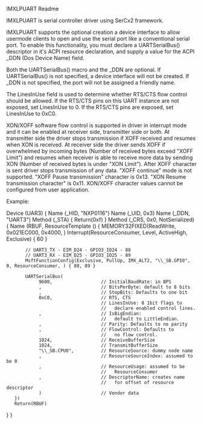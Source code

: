 IMXLPUART Readme

IMXLPUART is serial controller driver using SerCx2 framework.

IMXLPUART supports the optional creation a device interface to allow usermode clients to
open and use the serial port like a conventional serial port. To enable this functionality,
you must declare a UARTSerialBus() descriptor in it's ACPI resource declaration,
and supply a value for the ACPI _DDN (Dos Device Name) field.

Both the UARTSerialBus() macro and the _DDN are optional. If UARTSerialBus() is not specified,
a device interface will not be created. If _DDN is not specified, the port will not be
assigned a friendly name.

The LinesInUse field is used to determine whether RTS/CTS flow control should
be allowed. If the RTS/CTS pins on this UART instance are not exposed,
set LinesInUse to 0. If the RTS/CTS pins are exposed, set LinesInUse to 0xC0.

XON/XOFF software flow control is supported in driver in interrupt mode
and it can be enabled at receiver side, transmitter side or both. At transmitter side
the driver stops transmission if XOFF received and resumes when XON is received.
At receiver side the driver sends XOFF if overwhelmed by incoming bytes
(Number of received bytes exceed "XOFF Limit") and resumes when receiver is able to receive
more data by sending XON (Number of received bytes is under "XON Limit"). After XOFF character
is sent driver stops transmission of any data. "XOFF continue" mode is not supported.
"XOFF Pause transmission" character is 0x13. "XON Resume transmission character" is 0x11.
XON/XOFF character values cannot be configured from user application.


Example:

Device (UAR3)
{
   Name (_HID, "NXP0116")
   Name (_UID, 0x3)
   Name (_DDN, "UART3")
   Method (_STA)
   {
       Return(0xf)
   }
   Method (_CRS, 0x0, NotSerialized) {
       Name (RBUF, ResourceTemplate () {
           MEMORY32FIXED(ReadWrite, 0x021EC000, 0x4000, )
           Interrupt(ResourceConsumer, Level, ActiveHigh, Exclusive) { 60 }

           // UART3_TX - EIM_D24 - GPIO3_IO24 - 88
           // UART3_RX - EIM_D25 - GPIO3_IO25 - 89
           MsftFunctionConfig(Exclusive, PullUp, IMX_ALT2, "\\_SB.GPIO", 0, ResourceConsumer, ) { 88, 89 }

           UARTSerialBus(
                9600,                  // InitialBaudRate: in BPS
                ,                      // BitsPerByte: default to 8 bits
                ,                      // StopBits: Defaults to one bit
                0xC0,                  // RTS, CTS
                                       // LinesInUse: 8 1bit flags to
                                       //   declare enabled control lines.
                ,                      // IsBigEndian:
                                       //   default to LittleEndian.
                ,                      // Parity: Defaults to no parity
                ,                      // FlowControl: Defaults to
                                       //   no flow control.
                1024,                  // ReceiveBufferSize
                1024,                  // TransmitBufferSize
                "\\_SB.CPU0",          // ResourceSource: dummy node name
                ,                      // ResourceSourceIndex: assumed to be 0
                ,                      // ResourceUsage: assumed to be
                                       //   ResourceConsumer
                ,                      // DescriptorName: creates name
                                       //   for offset of resource descriptor
                )                      // Vendor data
       })
       Return(RBUF)
   }
}
